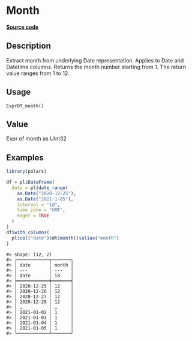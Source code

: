 

# Month

[**Source code**](https://github.com/pola-rs/r-polars/tree/f1aede4d7d7f090c98651365a4120a8232503a4d/R/expr__datetime.R#L261)

## Description

Extract month from underlying Date representation. Applies to Date and
Datetime columns. Returns the month number starting from 1. The return
value ranges from 1 to 12.

## Usage

<pre><code class='language-R'>ExprDT_month()
</code></pre>

## Value

Expr of month as UInt32

## Examples

``` r
library(polars)

df = pl$DataFrame(
  date = pl$date_range(
    as.Date("2020-12-25"),
    as.Date("2021-1-05"),
    interval = "1d",
    time_zone = "GMT",
    eager = TRUE
  )
)
df$with_columns(
  pl$col("date")$dt$month()$alias("month")
)
```

    #> shape: (12, 2)
    #> ┌────────────┬───────┐
    #> │ date       ┆ month │
    #> │ ---        ┆ ---   │
    #> │ date       ┆ i8    │
    #> ╞════════════╪═══════╡
    #> │ 2020-12-25 ┆ 12    │
    #> │ 2020-12-26 ┆ 12    │
    #> │ 2020-12-27 ┆ 12    │
    #> │ 2020-12-28 ┆ 12    │
    #> │ …          ┆ …     │
    #> │ 2021-01-02 ┆ 1     │
    #> │ 2021-01-03 ┆ 1     │
    #> │ 2021-01-04 ┆ 1     │
    #> │ 2021-01-05 ┆ 1     │
    #> └────────────┴───────┘
